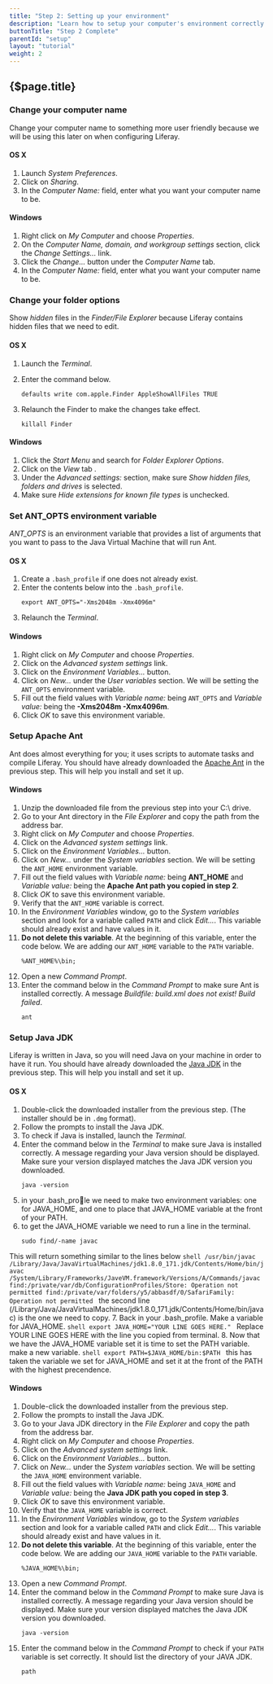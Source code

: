 ```yaml
---
title: "Step 2: Setting up your environment"
description: "Learn how to setup your computer's environment correctly."
buttonTitle: "Step 2 Complete"
parentId: "setup"
layout: "tutorial"
weight: 2
---
```


## {$page.title}

### Change your computer name

Change your computer name to something more user friendly because we will be using this later on when configuring Liferay.

#### OS X

1. Launch *System Preferences*.
2. Click on *Sharing*.
3. In the *Computer Name:* field, enter what you want your computer name to be.

#### Windows

1. Right click on *My Computer* and choose *Properties*.
2. On the *Computer Name, domain, and workgroup settings* section, click the *Change Settings...* link.
3. Click the *Change...* button under the *Computer Name* tab.
4. In the *Computer Name:* field, enter what you want your computer name to be.

### Change your folder options

Show *hidden* files in the *Finder/File Explorer* because Liferay contains hidden files that we need to edit.

#### OS X

1. Launch the *Terminal*.
2. Enter the command below.

    ```shell
    defaults write com.apple.Finder AppleShowAllFiles TRUE
    ```

3. Relaunch the Finder to make the changes take effect.

    ```shell
    killall Finder
    ```

#### Windows

1. Click the *Start Menu* and search for *Folder Explorer Options*.
2. Click on the *View* tab .
3. Under the *Advanced settings:* section, make sure *Show hidden files, folders and drives* is selected.
3. Make sure *Hide extensions for known file types* is unchecked.

### Set ANT_OPTS environment variable

*ANT_OPTS* is an environment variable that provides a list of arguments that you want to pass to the Java Virtual Machine that will run Ant.

#### OS X

1. Create a ```.bash_profile``` if one does not already exist.
2. Enter the contents below into the ```.bash_profile```.
    ```shell
    export ANT_OPTS="-Xms2048m -Xmx4096m"
    ```
3. Relaunch the *Terminal*.

#### Windows

1. Right click on *My Computer* and choose *Properties*.
2. Click on the *Advanced system settings* link.
3. Click on the *Environment Variables...* button.
4. Click on *New...* under the *User variables* section. We will be setting the ```ANT_OPTS``` environment variable.
5. Fill out the field values with *Variable name:* being ```ANT_OPTS``` and *Variable value:* being the **-Xms2048m -Xmx4096m**.
6. Click *OK* to save this environment variable.

### Setup Apache Ant

Ant does almost everything for you; it uses scripts to automate tasks and compile Liferay. You should have already downloaded the [Apache Ant](http://ant.apache.org/) in the previous step.  This will help you install and set it up.

#### Windows

1. Unzip the downloaded file from the previous step into your C:\ drive.
2. Go to your Ant directory in the *File Explorer* and copy the path from the address bar.
3. Right click on *My Computer* and choose *Properties*.
4. Click on the *Advanced system settings* link.
5. Click on the *Environment Variables...* button.
6. Click on *New...* under the *System variables* section. We will be setting the ```ANT_HOME``` environment variable.
7. Fill out the field values with *Variable name:* being **ANT_HOME** and *Variable value:* being the **Apache Ant path you copied in step 2**.
8. Click *OK* to save this environment variable.
9. Verify that the ```ANT_HOME``` variable is correct.
10. In the *Environment Variables* window, go to the *System variables* section and look for a variable called ```PATH``` and click *Edit...*.  This variable should already exist and have values in it.
12. **Do not delete this variable**. At the beginning of this variable, enter the code below. We are adding our ```ANT_HOME``` variable to the ```PATH``` variable.
    ```shell
    %ANT_HOME%\bin;
    ```
13. Open a new *Command Prompt*.
14. Enter the command below in the *Command Prompt* to make sure Ant is installed correctly. A message *Buildfile: build.xml does not exist! Build failed*.
    ```shell
    ant
    ```

### Setup Java JDK

Liferay is written in Java, so you will need Java on your machine in order to have it run. You should have already downloaded the [Java JDK](http://www.oracle.com/technetwork/java/javase/downloads/jdk8-downloads-2133151.html#jdk-8u101-oth-JPR) in the previous step.  This will help you install and set it up.

#### OS X

1. Double-click the downloaded installer from the previous step. (The installer should be in ```.dmg``` format).
2. Follow the prompts to install the Java JDK.
3. To check if Java is installed, launch the *Terminal*.
4. Enter the command below in the *Terminal* to make sure Java is installed correctly. A message regarding your Java version should be displayed. Make sure your version displayed matches the Java JDK version you downloaded.
    ```shell
    java -version
    ```
5. in your .bash_pro􀃶le we need to make two environment variables: one for JAVA_HOME,
and one to place that JAVA_HOME variable at the front of your PATH.
6. to get the JAVA_HOME variable we need to run a line in the terminal.
    ```shell
    sudo find/-name javac
    ```
This will return something similar to the lines below
    ```shell
    /usr/bin/javac
    /Library/Java/JavaVirtualMachines/jdk1.8.0_171.jdk/Contents/Home/bin/javac
    /System/Library/Frameworks/JaveVM.framework/Versions/A/Commands/javac
    find:/private/var/db/ConfigurationProfiles/Store: Operation not permitted
    find:/private/var/folders/y5/abbasdf/0/SafariFamily: Operation not permitted
    ```
the second line (/Library/Java/JavaVirtualMachines/jdk1.8.0_171.jdk/Contents/Home/bin/javac) is the one we need to copy.
7. Back in your .bash_profile. Make a variable for JAVA_HOME.
    ```shell
    export JAVA_HOME="YOUR LINE GOES HERE."
    ```
Replace YOUR LINE GOES HERE with the line you copied from terminal.
8. Now that we have the JAVA_HOME variable set it is time to set the PATH variable.
make a new variable.
    ```shell
    export PATH=$JAVA_HOME/bin:$PATH
    ```
this has taken the variable we set for JAVA_HOME and set it at the front of the PATH with the highest precendence.

#### Windows

1. Double-click the downloaded installer from the previous step.
2. Follow the prompts to install the Java JDK.
3. Go to your Java JDK directory in the *File Explorer* and copy the path from the address bar.
4. Right click on *My Computer* and choose *Properties*.
5. Click on the *Advanced system settings* link.
6. Click on the *Environment Variables...* button.
7. Click on *New...* under the *System variables* section. We will be setting the ```JAVA_HOME``` environment variable.
8. Fill out the field values with *Variable name:* being ```JAVA_HOME``` and *Variable value:* being the **Java JDK path you coped in step 3**.
9. Click *OK* to save this environment variable.
10. Verify that the ```JAVA_HOME``` variable is correct.
11. In the *Environment Variables* window, go to the *System variables* section and look for a variable called ```PATH``` and click *Edit...*.  This variable should already exist and have values in it.
12. **Do not delete this variable**. At the beginning of this variable, enter the code below. We are adding our ```JAVA_HOME``` variable to the ```PATH``` variable.
    ```shell
    %JAVA_HOME%\bin;
    ```
13. Open a new *Command Prompt*.
14. Enter the command below in the *Command Prompt* to make sure Java is installed correctly. A message regarding your Java version should be displayed. Make sure your version displayed matches the Java JDK version you downloaded.
    ```shell
    java -version
    ```
15. Enter the command below in the *Command Prompt* to check if your ```PATH``` variable is set correctly. It should list the directory of your JAVA JDK.
    ```shell
    path
    ```
